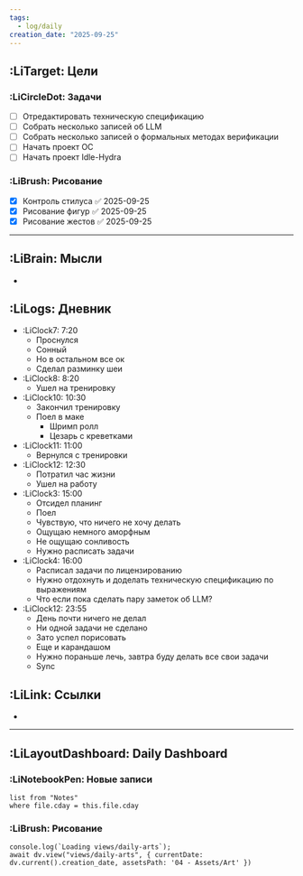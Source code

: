 ```yaml
---
tags:
  - log/daily
creation_date: "2025-09-25"
---
```

## :LiTarget: Цели

### :LiCircleDot: Задачи

- [ ] Отредактировать техническую спецификацию
- [ ] Собрать несколько записей об LLM
- [ ] Собрать несколько записей о формальных методах верификации
- [ ] Начать проект OC
- [ ] Начать проект Idle-Hydra

### :LiBrush: Рисование

- [x] Контроль стилуса ✅ 2025-09-25
- [x] Рисование фигур ✅ 2025-09-25
- [x] Рисование жестов ✅ 2025-09-25

---

## :LiBrain: Мысли

- 

## :LiLogs: Дневник

- :LiClock7: 7:20
	- Проснулся
	- Сонный
	- Но в остальном все ок
	- Сделал разминку шеи
- :LiClock8: 8:20
	- Ушел на тренировку
- :LiClock10: 10:30
	- Закончил тренировку
	- Поел в маке
		- Шримп ролл
		- Цезарь с креветками
- :LiClock11: 11:00
	- Вернулся с тренировки
- :LiClock12: 12:30
	- Потратил час жизни
	- Ушел на работу
- :LiClock3: 15:00
	- Отсидел планинг
	- Поел
	- Чувствую, что ничего не хочу делать
	- Ощущаю немного аморфным
	- Не ощущаю сонливость
	- Нужно расписать задачи
- :LiClock4: 16:00
	- Расписал задачи по лицензированию
	- Нужно отдохнуть и доделать техническую спецификацию по выражениям
	- Что если пока сделать пару заметок об LLM?
- :LiClock12: 23:55
	- День почти ничего не делал
	- Ни одной задачи не сделано
	- Зато успел порисовать
	- Еще и карандашом
	- Нужно пораньше лечь, завтра буду делать все свои задачи
	- Sync

## :LiLink: Ссылки

- 

---

## :LiLayoutDashboard: Daily Dashboard

### :LiNotebookPen: Новые записи

```dataview
list from "Notes"
where file.cday = this.file.cday
```

### :LiBrush: Рисование

```dataviewjs
console.log(`Loading views/daily-arts`);
await dv.view("views/daily-arts", { currentDate: dv.current().creation_date, assetsPath: '04 - Assets/Art' })
```
